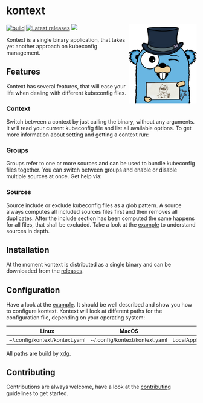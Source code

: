# kontext

<img align="right" alt="kubepost" width="180px" src="assets/gopher.png">

<p>
    <a href="https://github.com/orbatschow/kontext/actions/workflows/default.yaml" target="_blank" rel="noopener"><img src="https://img.shields.io/github/actions/workflow/status/orbatschow/kontext/default.yaml" alt="build" /></a>
    <a href="https://github.com/orbatschow/kontext/releases" target="_blank" rel="noopener"><img src="https://img.shields.io/github/release/orbatschow/kontext.svg" alt="Latest releases" /></a>
    <a href="https://github.com/orbatschow/kontext/blob/master/LICENSE" target="_blank" rel="noopener"><img src="https://img.shields.io/github/license/orbatschow/kontext" /></a>
</p>

Kontext is a single binary application, that takes yet another approach on kubeconfig management.

## Features

Kontext has several features, that will ease your life when dealing with different kubeconfig files.

### Context

Switch between a context by just calling the binary, without any arguments. It will read your current kubeconfig file
and list all available options. To get more information about setting and getting a context run:

### Groups

Groups refer to one or more sources and can be used to bundle kubeconfig files together. You
can switch between groups and enable or disable multiple sources at once. Get help via:

### Sources

Source include or exclude kubeconfig files as a glob pattern. A source always computes all
included sources files first and then removes all duplicates. After the include section has
been computed the same happens for all files, that shall be excluded. Take a look at the
[example](./example/kontext.yaml) to understand sources in depth.

## Installation

At the moment kontext is distributed as a single binary and can be downloaded from the
[releases](https://github.com/orbatschow/kontext/releases).

## Configuration

Have a look at the [example](./example/kontext.yaml). It should be well described and show you
how to configure kontext. Kontext will look at different paths for the configuration file, depending on
your operating system: 

| Linux                          | MacOS                          | Windows                           |
|--------------------------------|--------------------------------|-----------------------------------|
| ~/.config/kontext/kontext.yaml | ~/.config/kontext/kontext.yaml | LocalAppData\kontext\kontext.yaml |

All paths are build by [xdg](https://github.com/adrg/xdg).

## Contributing

Contributions are always welcome, have a look at the [contributing](docs/contributing.md) guidelines to get started.
